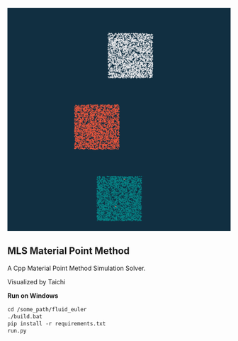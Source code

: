![](./mls_mpm.gif)

## MLS Material Point Method
A Cpp Material Point Method Simulation Solver.

Visualized by Taichi

**Run on Windows**
```
cd /some_path/fluid_euler
./build.bat
pip install -r requirements.txt
run.py
```
